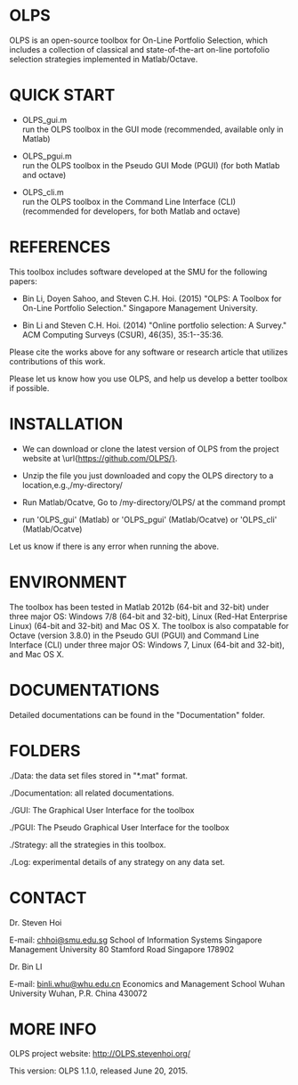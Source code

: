 OLPS
====

OLPS is an open-source toolbox for On-Line Portfolio Selection, which includes a collection of classical and state-of-the-art on-line portofolio selection strategies implemented in Matlab/Octave.

QUICK START
===========

* OLPS_gui.m 	
  run the OLPS toolbox in the GUI mode (recommended, available only in Matlab)

* OLPS_pgui.m 	
  run the OLPS toolbox in the Pseudo GUI Mode (PGUI) (for both Matlab and octave)

* OLPS_cli.m 	
  run the OLPS toolbox in the Command Line Interface (CLI) (recommended for developers, for both Matlab and octave)
 

REFERENCES
==========

This toolbox includes software developed at the SMU for the following papers:

* Bin Li, Doyen Sahoo, and Steven C.H. Hoi. (2015) "OLPS: A Toolbox for On-Line Portfolio Selection." Singapore Management University. 

* Bin Li and Steven C.H. Hoi. (2014) "Online portfolio selection: A Survey." ACM Computing Surveys (CSUR),
  46(35), 35:1--35:36. 
   
Please cite the works above for any software or research article that utilizes contributions of this work.

Please let us know how you use OLPS, and help us develop a better toolbox if possible. 

INSTALLATION
============

* We can download or clone the latest version of OLPS from the project website  at \url{https://github.com/OLPS/}.

* Unzip the file you just downloaded and copy the OLPS directory to a location,e.g.,/my-directory/

* Run Matlab/Ocatve, Go to /my-directory/OLPS/ at the command prompt

* run 'OLPS_gui' (Matlab) or 'OLPS_pgui' (Matlab/Ocatve) or 'OLPS_cli' (Matlab/Ocatve)

Let us know if there is any error when running the above. 

ENVIRONMENT
===========

The toolbox has been tested in Matlab 2012b (64-bit and 32-bit) under three major OS: Windows 7/8 (64-bit and 32-bit), Linux (Red-Hat Enterprise Linux) (64-bit and 32-bit) and Mac OS X. The toolbox is also compatable for Octave (version 3.8.0) in the Pseudo GUI (PGUI) and Command Line Interface (CLI) under three major OS: Windows 7, Linux (64-bit and 32-bit), and Mac OS X.

DOCUMENTATIONS
==============

Detailed documentations can be found in the "Documentation" folder.

FOLDERS
=======

./Data: the data set files stored in "*.mat" format.

./Documentation: all related documentations.

./GUI: The Graphical User Interface for the toolbox

./PGUI: The Pseudo Graphical User Interface for the toolbox

./Strategy: all the strategies in this toolbox.

./Log: experimental details of any strategy on any data set.

CONTACT
=======

Dr. Steven Hoi  

E-mail: chhoi@smu.edu.sg
School of Information Systems
Singapore Management University
80 Stamford Road
Singapore 178902 

Dr. Bin LI  

E-mail: binli.whu@whu.edu.cn
Economics and Management School
Wuhan University
Wuhan, P.R. China 430072

MORE INFO
=========

OLPS project website: http://OLPS.stevenhoi.org/


This version:
OLPS 1.1.0, released June 20, 2015.
